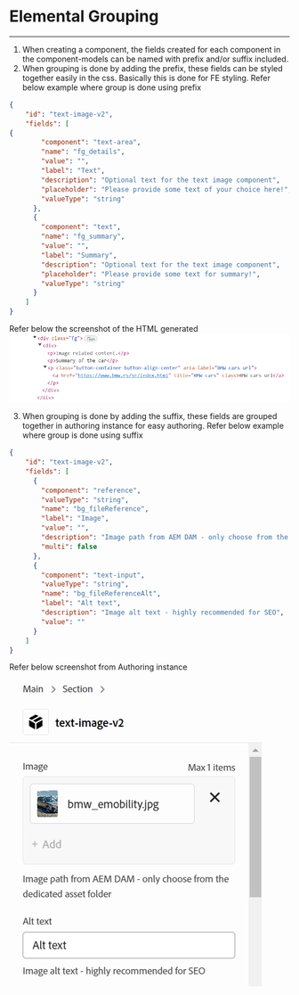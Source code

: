 # Elemental Grouping
***

1. When creating a component, the fields created for each component in the component-models can be named with prefix and/or suffix included.
2. When grouping is done by adding the prefix, these fields can be styled together easily in the css. Basically this is done for FE styling. 
Refer below example where group is done using prefix
```json
{
    "id": "text-image-v2",
    "fields": [
{
        "component": "text-area",
        "name": "fg_details",
        "value": "",
        "label": "Text",
        "description": "Optional text for the text image component",
        "placeholder": "Please provide some text of your choice here!",
        "valueType": "string"
      },
      {
        "component": "text",
        "name": "fg_summary",
        "value": "",
        "label": "Summary",
        "description": "Optional text for the text image component",
        "placeholder": "Please provide some text for summary!",
        "valueType": "string"
      }
    ]
}
```
Refer below the screenshot of the HTML generated
![](../resources/text-image-v2-html.png)

3. When grouping is done by adding the suffix, these fields are grouped together in authoring instance for easy authoring.
Refer below example where group is done using suffix
```json
{
    "id": "text-image-v2",
    "fields": [
      {
        "component": "reference",
        "valueType": "string",
        "name": "bg_fileReference",
        "label": "Image",
        "value": "",
        "description": "Image path from AEM DAM - only choose from the dedicated asset folder",
        "multi": false
      },
      {
        "component": "text-input",
        "valueType": "string",
        "name": "bg_fileReferenceAlt",
        "label": "Alt text",
        "description": "Image alt text - highly recommended for SEO",
        "value": ""
      }
    ]
}
```
Refer below screenshot from Authoring instance
![](../resources/text-image-v2-authoring.png)